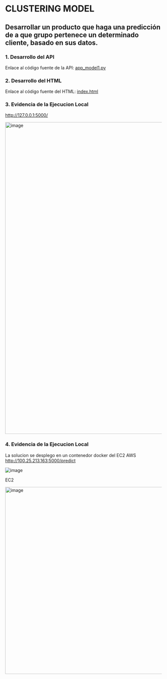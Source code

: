 # CLUSTERING MODEL
## Desarrollar un producto que haga una predicción de a que grupo pertenece un determinado cliente, basado en sus datos.
### 1. Desarrollo del API
Enlace al código fuente de la API: [app_model1.py](https://github.com/cjudithrb/clusteringmodel/blob/main/app_model1.py)

### 2. Desarrollo del HTML
Enlace al código fuente del HTML: [index.html](https://github.com/cjudithrb/clusteringmodel/blob/main/Templates/index.html)
       
### 3. Evidencia de la Ejecucion Local
http://127.0.0.1:5000/
       
<img width="1000" alt="image" src="https://github.com/cjudithrb/clusteringmodel/assets/150221722/676e0b97-a619-4d34-9dab-1deff0df0138">

### 4. Evidencia de la Ejecucion Local
La solucion se desplego en un contenedor docker del EC2 AWS 
http://100.25.213.163:5000/predict

![image](https://github.com/cjudithrb/clusteringmodel/assets/150221722/a49f2447-2885-4e57-9c6c-931a3813848f)

EC2

<img width="600" alt="image" src="https://github.com/cjudithrb/clusteringmodel/assets/150221722/17d7aea1-3dd2-4b4a-95fd-d812cb70cea4">

       
